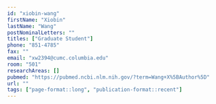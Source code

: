 ```yaml
---
id: "xiobin-wang"
firstName: "Xiobin"
lastName: "Wang"
postNominalLetters: ""
titles: ["Graduate Student"]
phone: "851-4785"
fax: ""
email: "xw2394@cumc.columbia.edu"
room: "501"
researchAreas: []
pubmed: "https://pubmed.ncbi.nlm.nih.gov/?term=Wang+X%5BAuthor%5D"
url: ""
tags: ["page-format::long", "publication-format::recent"]
---
```

